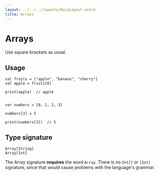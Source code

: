 ```yaml
---
layout: ../../../layouts/DocsLayout.astro
title: Arrays
---
```


# Arrays

Use square brackets as usual.

## Usage

```thp
val fruits = ["apple", "banana", "cherry"]
val apple = fruits[0]

print(apple)  // apple


var numbers = [0, 1, 2, 3]

numbers[3] = 5

print(numbers[3])  // 5
```


## Type signature


```thp
Array[String]
Array[Int]
```

The Array signature __requires__ the word `Array`.
There is no `Int[]` or `[Int]` signature, since that would cause
problems with the language's grammar.




